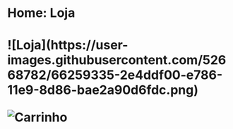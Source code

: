 <h1> Home: Loja <h1>
![Loja](https://user-images.githubusercontent.com/52668782/66259335-2e4ddf00-e786-11e9-8d86-bae2a90d6fdc.png)

![Carrinho](https://user-images.githubusercontent.com/52668782/66259339-3f96eb80-e786-11e9-9b61-dab6d9c2d500.png)
